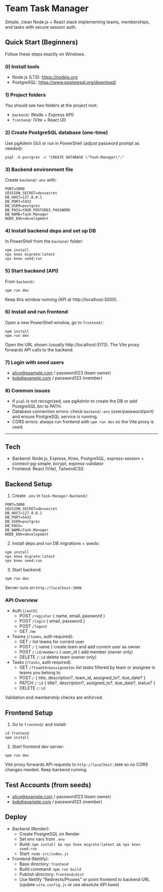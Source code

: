 # Team Task Manager

Simple, clean Node.js + React stack implementing teams, memberships, and tasks with secure session auth.

## Quick Start (Beginners)

Follow these steps exactly on Windows.

### 0) Install tools
- Node.js (LTS): https://nodejs.org
- PostgreSQL: https://www.postgresql.org/download/

### 1) Project folders
You should see two folders at the project root:
- `backend/` (Node + Express API)
- `frontend/` (Vite + React UI)

### 2) Create PostgreSQL database (one-time)
Use pgAdmin GUI or run in PowerShell (adjust password prompt as needed):
```
psql -U postgres -c "CREATE DATABASE \"Task-Manager\";"
```

### 3) Backend environment file
Create `backend/.env` with:
```
PORT=3000
SESSION_SECRET=devsecret
DB_HOST=127.0.0.1
DB_PORT=5432
DB_USER=postgres
DB_PASS=YOUR_POSTGRES_PASSWORD
DB_NAME=Task-Manager
NODE_ENV=development
```

### 4) Install backend deps and set up DB
In PowerShell from the `backend/` folder:
```
npm install
npx knex migrate:latest
npx knex seed:run
```

### 5) Start backend (API)
From `backend/`:
```
npm run dev
```
Keep this window running (API at http://localhost:3000).

### 6) Install and run frontend
Open a new PowerShell window, go to `frontend/`:
```
npm install
npm run dev
```
Open the URL shown (usually http://localhost:5173). The Vite proxy forwards API calls to the backend.

### 7) Login with seed users
- alice@example.com / password123 (team owner)
- bob@example.com / password123 (member)

### 8) Common issues
- If `psql` is not recognized, use pgAdmin to create the DB or add PostgreSQL bin to PATH.
- Database connection errors: check `backend/.env` (user/password/port) and ensure PostgreSQL service is running.
- CORS errors: always run frontend with `npm run dev` so the Vite proxy is used.

---

## Tech
- Backend: Node.js, Express, Knex, PostgreSQL, express-session + connect-pg-simple, bcrypt, express-validator
- Frontend: React (Vite), TailwindCSS

## Backend Setup
1. Create `.env` in `Task-Manager-Backend/`:
```
PORT=3000
SESSION_SECRET=devsecret
DB_HOST=127.0.0.1
DB_PORT=5432
DB_USER=postgres
DB_PASS=
DB_NAME=Task-Manager
NODE_ENV=development
```
2. Install deps and run DB migrations + seeds:
```
npm install
npx knex migrate:latest
npx knex seed:run
```
3. Start backend:
```
npm run dev
```
Server runs on `http://localhost:3000`.

### API Overview
- Auth (`/auth`):
  - POST `/register` { name, email, password }
  - POST `/login` { email, password }
  - POST `/logout`
  - GET `/me`
- Teams (`/teams`, auth required):
  - GET `/` list teams for current user
  - POST `/` { name } create team and add current user as owner
  - POST `/:id/members` { user_id } add member (owner only)
  - DELETE `/:id` delete team (owner only)
- Tasks (`/tasks`, auth required):
  - GET `/?teamId=&assigneeId=` list tasks filtered by team or assignee in teams you belong to
  - POST `/` { title, description?, team_id, assigned_to?, due_date? }
  - PATCH `/:id` { title?, description?, assigned_to?, due_date?, status? }
  - DELETE `/:id`

Validation and membership checks are enforced.

## Frontend Setup
1. Go to `frontend/` and install:
```
cd frontend
npm install
```
2. Start frontend dev server:
```
npm run dev
```
Vite proxy forwards API requests to `http://localhost:3000` so no CORS changes needed. Keep backend running.

## Test Accounts (from seeds)
- alice@example.com / password123 (team owner)
- bob@example.com / password123 (member)

## Deploy
- Backend (Render):
  - Create PostgreSQL on Render
  - Set env vars from `.env`
  - Build: `npm install && npx knex migrate:latest && npx knex seed:run`
  - Start: `node src/index.js`
- Frontend (Netlify):
  - Base directory: `frontend`
  - Build command: `npm run build`
  - Publish directory: `frontend/dist`
  - Use Netlify "Redirects/Proxies" or point frontend to backend URL (update `vite.config.js` or use absolute API base)



